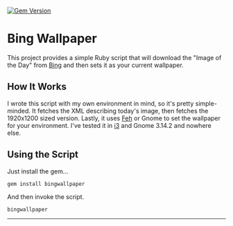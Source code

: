 [![Gem Version](https://badge.fury.io/rb/bingwallpaper.svg)](http://badge.fury.io/rb/bingwallpaper)

# Bing Wallpaper

This project provides a simple Ruby script that will download the
"Image of the Day" from [Bing][0] and then sets it as your current
wallpaper.

## How It Works

I wrote this script with my own environment in mind, so it's pretty
simple-minded. It fetches the XML describing today's image, then fetches
the 1920x1200 sized version. Lastly, it uses [Feh][1] or Gnome to set
the wallpaper for your environment. I've tested it in [i3][2] and Gnome
3.14.2 and nowhere else.

## Using the Script

Just install the gem...

    gem install bingwallpaper

And then invoke the script.

    bingwallpaper


***
[0]: https://www.bing.com
[1]: http://feh.finalrewind.org/
[2]: http://i3wm.org/
